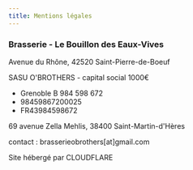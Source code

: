 ```yaml
---
title: Mentions légales
---
```

### **Brasserie - Le Bouillon des Eaux-Vives**

Avenue du Rhône, 42520 Saint-Pierre-de-Boeuf

SASU O'BROTHERS - capital social 1000€

- Grenoble B 984 598 672
- 98459867200025
- FR43984598672

69 avenue Zella Mehlis, 38400 Saint-Martin-d'Hères

contact : brasserieobrothers[at]gmail.com

Site hébergé par CLOUDFLARE
